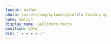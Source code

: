 ```yaml
---
layout: author
photo: /assets/img/uploads/profilo tonda.png
name: Gally4
display_name: Gallinaro Marco
position: Voto
bio: " ★ ★ ★ ★ ☆"
---
```

